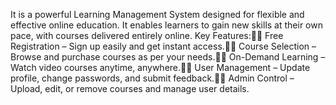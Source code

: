 It is a powerful Learning Management System designed for flexible and effective online education. It enables learners to gain new skills at their own pace, with courses delivered entirely online.
Key Features:✔ Free Registration – Sign up easily and get instant access.✔ Course Selection – Browse and purchase courses as per your needs.✔ On-Demand Learning – Watch video courses anytime, anywhere.✔ User Management – Update profile, change passwords, and submit feedback.✔ Admin Control – Upload, edit, or remove courses and manage user details.
